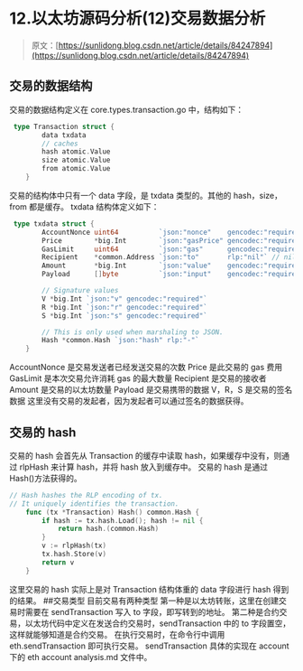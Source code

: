 # 12.以太坊源码分析(12)交易数据分析

> 原文：[https://sunlidong.blog.csdn.net/article/details/84247894](https://sunlidong.blog.csdn.net/article/details/84247894)

## 交易的数据结构

交易的数据结构定义在 core.types.transaction.go 中，结构如下：

```go
 type Transaction struct {
        data txdata
        // caches
        hash atomic.Value
        size atomic.Value
        from atomic.Value
    } 
```

交易的结构体中只有一个 data 字段，是 txdata 类型的。其他的 hash，size，from 都是缓存。
txdata 结构体定义如下：

```go
 type txdata struct {
        AccountNonce uint64          `json:"nonce"    gencodec:"required"`
        Price        *big.Int        `json:"gasPrice" gencodec:"required"`
        GasLimit     uint64          `json:"gas"      gencodec:"required"`
        Recipient    *common.Address `json:"to"       rlp:"nil"` // nil means contract creation
        Amount       *big.Int        `json:"value"    gencodec:"required"`
        Payload      []byte          `json:"input"    gencodec:"required"`

        // Signature values
        V *big.Int `json:"v" gencodec:"required"`
        R *big.Int `json:"r" gencodec:"required"`
        S *big.Int `json:"s" gencodec:"required"`

        // This is only used when marshaling to JSON.
        Hash *common.Hash `json:"hash" rlp:"-"`
    } 
```

AccountNonce 是交易发送者已经发送交易的次数
Price 是此交易的 gas 费用
GasLimit 是本次交易允许消耗 gas 的最大数量
Recipient 是交易的接收者
Amount 是交易的以太坊数量
Payload 是交易携带的数据
V，R，S 是交易的签名数据
这里没有交易的发起者，因为发起者可以通过签名的数据获得。

## 交易的 hash

交易的 hash 会首先从 Transaction 的缓存中读取 hash，如果缓存中没有，则通过 rlpHash 来计算 hash，并将 hash 放入到缓存中。
交易的 hash 是通过 Hash()方法获得的。

```go
// Hash hashes the RLP encoding of tx.
// It uniquely identifies the transaction.
    func (tx *Transaction) Hash() common.Hash {
        if hash := tx.hash.Load(); hash != nil {
            return hash.(common.Hash)
        }
        v := rlpHash(tx)
        tx.hash.Store(v)
        return v
    } 
```

这里交易的 hash 实际上是对 Transaction 结构体重的 data 字段进行 hash 得到的结果。
##交易类型
目前交易有两种类型
第一种是以太坊转账，这里在创建交易时需要在 sendTransaction 写入 to 字段，即写转到的地址。
第二种是合约交易，以太坊代码中定义在发送合约交易时，sendTransaction 中的 to 字段置空，这样就能够知道是合约交易。
在执行交易时，在命令行中调用 eth.sendTransaction 即可执行交易。
sendTransaction 具体的实现在 account 下的 eth account analysis.md 文件中。